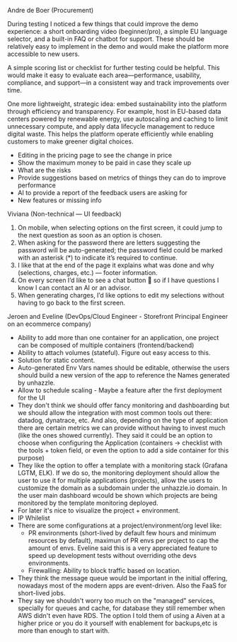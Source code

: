 Andre de Boer (Procurement)

During testing I noticed a few things that could improve the demo experience: a short onboarding video (beginner/pro), a simple EU language selector, and a built-in FAQ or chatbot for support. These should be relatively easy to implement in the demo and would make the platform more accessible to new users.

A simple scoring list or checklist for further testing could be helpful. This would make it easy to evaluate each area—performance, usability, compliance, and support—in a consistent way and track improvements over time.

One more lightweight, strategic idea: embed sustainability into the platform through efficiency and transparency. For example, host in EU-based data centers powered by renewable energy, use autoscaling and caching to limit unnecessary compute, and apply data lifecycle management to reduce digital waste. This helps the platform operate efficiently while enabling customers to make greener digital choices.

- Editing in the pricing page to see the change in price
- Show the maximum money to be paid in case they scale up
- What are the risks
- Provide suggestions based on metrics of things they can do to improve performance
- AI to provide a report of the feedback users are asking for
- New features or missing info

Viviana (Non-technical — UI feedback)

1. On mobile, when selecting options on the first screen, it could jump to the next question as soon as an option is chosen.
2. When asking for the password there are letters suggesting the password will be auto-generated; the password field could be marked with an asterisk (*) to indicate it’s required to continue.
3. I like that at the end of the page it explains what was done and why (selections, charges, etc.) — footer information.
4. On every screen I’d like to see a chat button 💬 so if I have questions I know I can contact an AI or an advisor.
5. When generating charges, I’d like options to edit my selections without having to go back to the first screen.

Jeroen and Eveline (DevOps/Cloud Engineer - Storefront Principal Engineer on an ecommerce company)

- Ability to add more than one container for an application, one project can be composed of multiple containers (frontend/backend)
- Ability to attach volumes (stateful). Figure out easy access to this.
- Solution for static content.
- Auto-generated Env Vars names should be editable, otherwise the users should build a new version of the app to reference the Names generated by unhazzle.
- Allow to schedule scaling - Maybe a feature after the first deployment for the UI
- They don't think we should offer fancy monitoring and dashboarding but we should allow the integration with most common tools out there: datadog, dynatrace, etc. And also, depending on the type of application there are certain metrics we can provide without having to invest much (like the ones showed currently). 
They said it could be an option to choose when configuring the Application (containers -> checklist with the tools + token field, or even the option to add a side container for this purpose)
- They like the option to offer a template with a monitoring stack (Grafana LGTM, ELK). If we do so, the monitoring deployment should allow the user to use it for multiple applications (projects), allow the users to customize the domain as a subdomain under the unhazzle.io domain. In the user main dashboard wcould be shown which projects are being monitored by the template monitoring deployed.
- For later it's nice to visualize the project + environment.
- IP Whilelist
- There are some configurations at a project/environment/org level like:
    - PR environments (short-lived by default few hours and minimum resources by default), maximun of PR envs per project to cap the amount of envs. Eveline said this is a very appreciated feature to speed up development tests without overriding othe devs environments.
    - Firewalling: Ability to block traffic based on location.
- They think the message queue would be important in the initial offering, nowadays most of the modern apps are event-driven. Also the FaaS for short-lived jobs.
- They say we shouldn't worry too much on the "managed" services, specially for queues and cache, for database they still remember when AWS didn't even have RDS. The option I told them of using a Aiven at a higher price or you do it yourself with enablement for backups,etc is more than enough to start with.